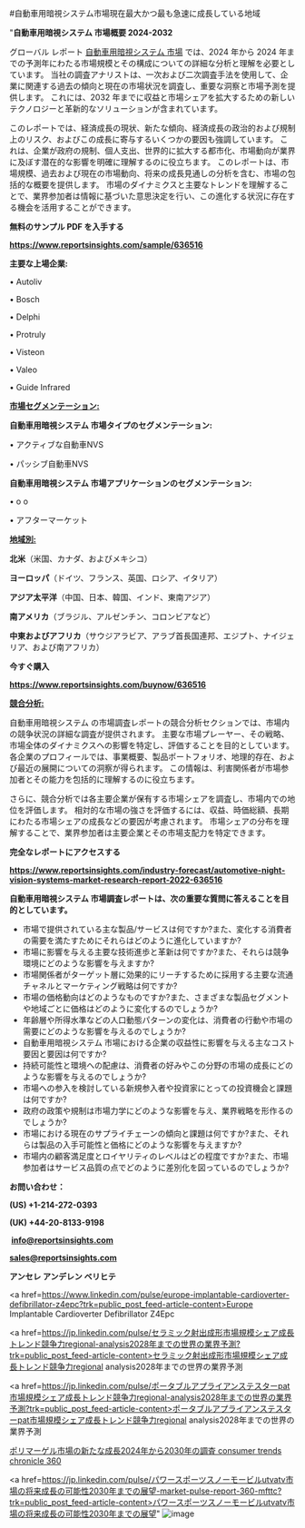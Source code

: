 #自動車用暗視システム市場現在最大かつ最も急速に成長している地域

"<strong>自動車用暗視システム 市場概要 2024-2032</strong>

グローバル レポート <a href=https://www.reportsinsights.com/sample/636516>自動車用暗視システム 市場</a> では、2024 年から 2024 年までの予測年にわたる市場規模とその構成についての詳細な分析と理解を必要としています。 当社の調査アナリストは、一次および二次調査手法を使用して、企業に関連する過去の傾向と現在の市場状況を調査し、重要な洞察と市場予測を提供します。 これには、2032 年までに収益と市場シェアを拡大​​するための新しいテクノロジーと革新的なソリューションが含まれています。

このレポートでは、経済成長の現状、新たな傾向、経済成長の政治的および規制上のリスク、およびこの成長に寄与するいくつかの要因も強調しています。 これは、企業が政府の規制、個人支出、世界的に拡大する都市化、市場動向が業界に及ぼす潜在的な影響を明確に理解するのに役立ちます。 このレポートは、市場規模、過去および現在の市場動向、将来の成長見通しの分析を含む、市場の包括的な概要を提供します。 市場のダイナミクスと主要なトレンドを理解することで、業界参加者は情報に基づいた意思決定を行い、この進化する状況に存在する機会を活用することができます。

<strong><b>無料のサンプル PDF を入手する</b></strong>

<a href=https://www.reportsinsights.com/sample/636516><strong><u>https://www.reportsinsights.com/sample/636516</u></strong></a>

<strong>主要な上場企業:</strong>

• Autoliv

• Bosch

• Delphi

• Protruly

• Visteon

• Valeo

• Guide Infrared

<strong><u>市場セグメンテーション</u></strong><strong><u>:</u></strong>

<strong>自動車用暗視システム 市場タイプのセグメンテーション:</strong>

• アクティブな自動車NVS

• パッシブ自動車NVS

<strong>自動車用暗視システム 市場アプリケーションのセグメンテーション:</strong>

• o o

• アフターマーケット

<strong><u>地域別</u></strong><strong><u>:</u></strong>

<strong>北米</strong>（米国、カナダ、およびメキシコ）

<strong>ヨーロッパ</strong>（ドイツ、フランス、英国、ロシア、イタリア）

<strong>アジア太平洋</strong>（中国、日本、韓国、インド、東南アジア）

<strong>南アメリカ</strong>（ブラジル、アルゼンチン、コロンビアなど）

<strong>中東およびアフリカ</strong>（サウジアラビア、アラブ首長国連邦、エジプト、ナイジェリア、および南アフリカ）

<strong>今すぐ購入</strong>

<a href=https://www.reportsinsights.com/buynow/636516><strong><u>https://www.reportsinsights.com/buynow/636516</u></strong></a>

<strong><u>競合分析:</u></strong>

自動車用暗視システム の市場調査レポートの競合分析セクションでは、市場内の競争状況の詳細な調査が提供されます。 主要な市場プレーヤー、その戦略、市場全体のダイナミクスへの影響を特定し、評価することを目的としています。 各企業のプロフィールでは、事業概要、製品ポートフォリオ、地理的存在、および最近の展開についての洞察が得られます。 この情報は、利害関係者が市場参加者とその能力を包括的に理解するのに役立ちます。

さらに、競合分析では各主要企業が保有する市場シェアを調査し、市場内での地位を評価します。 相対的な市場の強さを評価するには、収益、時価総額、長期にわたる市場シェアの成長などの要因が考慮されます。 市場シェアの分布を理解することで、業界参加者は主要企業とその市場支配力を特定できます。

<strong>完全なレポートにアクセスする</strong>

<a href=https://www.reportsinsights.com/industry-forecast/automotive-night-vision-systems-market-research-report-2022-636516><strong><u><b>https://www.reportsinsights.com/industry-forecast/automotive-night-vision-systems-market-research-report-2022-636516</b></u></strong></a>

<strong><b>自動車用暗視システム 市場調査レポートは、次の重要な質問に答えることを目的としています。</b></strong>
<ul>
  <li>市場で提供されている主な製品/サービスは何ですか?また、変化する消費者の需要を満たすためにそれらはどのように進化していますか?</li>
  <li>市場に影響を与える主要な技術進歩と革新は何ですか?また、それらは競争環境にどのような影響を与えますか?</li>
  <li>市場関係者がターゲット層に効果的にリーチするために採用する主要な流通チャネルとマーケティング戦略は何ですか?</li>
  <li>市場の価格動向はどのようなものですか?また、さまざまな製品セグメントや地域ごとに価格はどのように変化するのでしょうか?</li>
  <li>年齢層や所得水準などの人口動態パターンの変化は、消費者の行動や市場の需要にどのような影響を与えるのでしょうか?</li>
  <li>自動車用暗視システム 市場における企業の収益性に影響を与える主なコスト要因と要因は何ですか?</li>
  <li>持続可能性と環境への配慮は、消費者の好みやこの分野の市場の成長にどのような影響を与えるのでしょうか?</li>
  <li>市場への参入を検討している新規参入者や投資家にとっての投資機会と課題は何ですか?</li>
  <li>政府の政策や規制は市場力学にどのような影響を与え、業界戦略を形作るのでしょうか?</li>
  <li>市場における現在のサプライチェーンの傾向と課題は何ですか?また、それらは製品の入手可能性と価格にどのような影響を与えますか?</li>
  <li>市場内の顧客満足度とロイヤリティのレベルはどの程度ですか?また、市場参加者はサービス品質の点でどのように差別化を図っているのでしょうか?</li>
</ul>
<strong>お問い合わせ：</strong>

<strong>(US) +1-214-272-0393</strong>

<strong>(UK) +44-20-8133-9198</strong>

<strong> </strong><a href=info@reportsinsights.com><strong><u>info@reportsinsights.com</u></strong></a>

<a href=sales@reportsinsights.com><strong><u>sales@reportsinsights.com</u></strong></a>

<strong>アンセレ アンデレン ベリヒテ</strong>

<a href=https://www.linkedin.com/pulse/europe-implantable-cardioverter-defibrillator-z4epc?trk=public_post_feed-article-content>Europe Implantable Cardioverter Defibrillator Z4Epc</a>

<a href=https://jp.linkedin.com/pulse/セラミック射出成形市場規模シェア成長トレンド競争力regional-analysis2028年までの世界の業界予測?trk=public_post_feed-article-content>セラミック射出成形市場規模シェア成長トレンド競争力regional analysis2028年までの世界の業界予測</a>

<a href=https://jp.linkedin.com/pulse/ポータブルアプライアンステスターpat市場規模シェア成長トレンド競争力regional-analysis2028年までの世界の業界予測?trk=public_post_feed-article-content>ポータブルアプライアンステスターpat市場規模シェア成長トレンド競争力regional analysis2028年までの世界の業界予測</a>

<a href=https://www.linkedin.com/pulse/ポリマーゲル市場の新たな成長2024年から2030年の調査-consumer-trends-chronicle-360/>ポリマーゲル市場の新たな成長2024年から2030年の調査 consumer trends chronicle 360</a>

<a href=https://jp.linkedin.com/pulse/パワースポーツスノーモービルutvatv市場の将来成長の可能性2030年までの展望-market-pulse-report-360-mfttc?trk=public_post_feed-article-content>パワースポーツスノーモービルutvatv市場の将来成長の可能性2030年までの展望</a>"
![image](https://github.com/ahaan12367/RIMarket24/assets/158471582/2458948d-1633-4357-b587-0245ccbfa504)
